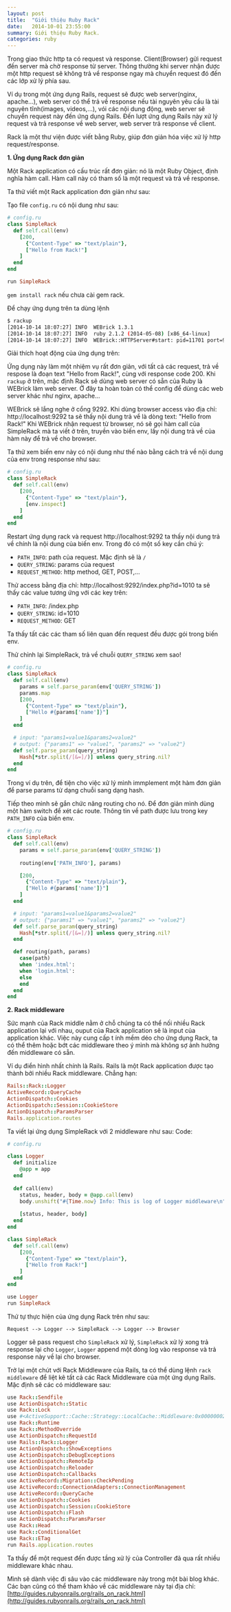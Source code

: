 ```yaml
---
layout: post
title:  "Giới thiệu Ruby Rack"
date:   2014-10-01 23:55:00
summary: Giới thiệu Ruby Rack.
categories: ruby
---
```


Trong giao thức http ta có request và response. Client(Browser) gửi request đến server mà chờ response từ server.
Thông thường khi server nhận được một http request sẽ không trả về response ngay mà chuyển request đó đến các lớp xử lý
phía sau.

Ví dụ trong một ứng dụng Rails, request sẽ được web server(nginx, apache...), web server có thể trả về response nếu tài
nguyên yêu cầu là tài nguyên tĩnh(images, videos,...), vói các nội dung động, web server sẽ chuyển request này đến ứng dụng Rails.
Đến lượt ứng dụng Rails này xử lý request và trả response về web server, web server trả response về client.

Rack là một thư viện được viết bằng Ruby, giúp đơn giản hóa việc xử lý http request/response.

__1. Ứng dụng Rack đơn giản__

Một Rack application có cấu trúc rất đơn giản: nó là một Ruby Object, định nghĩa hàm call. Hàm call này có tham số là một request và trả về response.

Ta thử viết một Rack application đơn giản như sau:

Tạo file `config.ru` có nội dung như sau:

```ruby
# config.ru
class SimpleRack
  def self.call(env)
    [200,
      {"Content-Type" => "text/plain"},
      ["Hello from Rack!"]
    ]
  end
end

run SimpleRack
```

`gem install rack`  nếu chưa cài gem rack.

Để chạy ứng dụng trên ta dùng lệnh
```bash
$ rackup
[2014-10-14 18:07:27] INFO  WEBrick 1.3.1
[2014-10-14 18:07:27] INFO  ruby 2.1.2 (2014-05-08) [x86_64-linux]
[2014-10-14 18:07:27] INFO  WEBrick::HTTPServer#start: pid=11701 port=9292
```

Giải thích hoạt động của ứng dụng trên:

Ứng dụng này làm  một nhiệm vụ rất đơn giản, với tất cả các request, trả về respose là đoạn text "Hello from Rack!", cùng với response code 200.
Khi `rackup` ở trên, mặc định Rack sẽ dùng web server có sẵn của Ruby là WEBrick làm web server. Ở đây ta hoàn toàn có thể config để dùng các web server khác
như nginx, apache...

WEBrick sẽ lắng nghe ở cổng 9292. Khi dùng browser access vào địa chỉ: http://localhost:9292 ta sẽ thấy nội dung trả về là dòng text: "Hello from Rack!"
Khi WEBrick nhận request từ browser, nó sẽ gọi hàm call của SimpleRack mà ta viết ở trên, truyền vào biến env, lấy nội dung trả về của hàm này để trả về cho browser.

Ta thử xem biến env này có nội dung như thế nào bằng cách trả về nội dung của env trong response như sau:


```ruby
# config.ru
class SimpleRack
  def self.call(env)
    [200,
      {"Content-Type" => "text/plain"},
      [env.inspect]
    ]
  end
end
```

Restart ứng dụng rack và request http://localhost:9292 ta thấy nội dung trả về chính là nội dung của biến env. Trong đó có một số key cần chú ý:

  - `PATH_INFO`: path của request. Mặc định sẽ là `/`
  - `QUERY_STRING`: params của request
  - `REQUEST_METHOD`: http method, GET, POST,...

Thử access bằng địa chỉ: http://localhost:9292/index.php?id=1010 ta sẽ thấy các value tương ứng với các key trên:

  - `PATH_INFO`: /index.php
  - `QUERY_STRING`: id=1010
  - `REQUEST_METHOD`: GET

Ta thấy tất các các tham số liên quan đến request đều được gói trong biến env.

Thử chỉnh lại SimpleRack, trả về chuỗi `QUERY_STRING` xem sao!

```ruby
# config.ru
class SimpleRack
  def self.call(env)
    params = self.parse_param(env['QUERY_STRING'])
    params.map
    [200,
      {"Content-Type" => "text/plain"},
      ["Hello #{params['name']}"]
    ]
  end

  # input: "params1=value1&params2=value2"
  # output: {"params1" => "value1", "params2" => "value2"}
  def self.parse_param(query_string)
    Hash[*str.split(/[&=]/)] unless query_string.nil?
  end
end
```

Trong ví dụ trên, để tiện cho việc xử lý mình immplement một hàm đơn giản để parse params từ dạng chuỗi sang dạng hash.

Tiếp theo mình sẽ gắn chức năng routing cho nó. Để đơn giản mình dùng một hàm switch để xét các route. Thông tin về path được lưu trong key `PATH_INFO` của biến env.

```ruby
# config.ru
class SimpleRack
  def self.call(env)
    params = self.parse_param(env['QUERY_STRING'])
    
    routing(env['PATH_INFO'], params)

    [200,
      {"Content-Type" => "text/plain"},
      ["Hello #{params['name']}"]
    ]
  end

  # input: "params1=value1&params2=value2"
  # output: {"params1" => "value1", "params2" => "value2"}
  def self.parse_param(query_string)
    Hash[*str.split(/[&=]/)] unless query_string.nil?
  end

  def routing(path, params)
    case(path)
    when 'index.html':
    when 'login.html':
    else
    end
  end
end
```

__2. Rack middleware__

Sức mạnh của Rack middle nằm ở chỗ chúng ta có thể nối nhiều Rack application lại với nhau, ouput của Rack application sẽ là input của application khác. Việc này cung cấp t ính mềm déo cho ứng dụng Rack, ta có thể thêm hoặc bớt các middleware theo ý mình mà không sợ ảnh hưởng đến middleware có sẵn.

Ví dụ điển hình nhất chính là Rails. Rails là một Rack application được tạo thành bởi nhiều Rack middleware. Chẳng hạn:

```ruby
Rails::Rack::Logger
ActiveRecord::QueryCache
ActionDispatch::Cookies
ActionDispatch::Session::CookieStore
ActionDispatch::ParamsParser
Rails.application.routes
```

Ta viết lại ứng dụng SimpleRack với 2 middleware như sau:
Code:

```ruby
# config.ru

class Logger
  def initialize
    @app = app
  end
  
  def call(env)
    status, header, body = @app.call(env)
    body.unshift("#{Time.now} Info: This is log of Logger middleware\n")
    
    [status, header, body]
  end
end

class SimpleRack
  def self.call(env)
    [200,
      {"Content-Type" => "text/plain"},
      ["Hello from Rack!"]
    ]
  end
end

use Logger
run SimpleRack
```

Thứ tự thực hiện của ứng dụng Rack trên như sau:

```
Request --> Logger --> SimpleRack --> Logger --> Browser
```

Logger sẽ pass request cho `SimpleRack` xử lý, `SimpleRack` xử lý xong trả response lại cho `Logger`, `Logger` append một dòng log vào response và trả response này về lại cho browser.

Trở lại một chút với Rack Middleware của Rails, ta có thể dùng lệnh `rack middleware` để liệt kê tất cả các Rack Middleware  của một ứng dụng Rails. Mặc định sẽ các có middleware sau:

```ruby
use Rack::Sendfile
use ActionDispatch::Static
use Rack::Lock
use #<ActiveSupport::Cache::Strategy::LocalCache::Middleware:0x000000029a0838>
use Rack::Runtime
use Rack::MethodOverride
use ActionDispatch::RequestId
use Rails::Rack::Logger
use ActionDispatch::ShowExceptions
use ActionDispatch::DebugExceptions
use ActionDispatch::RemoteIp
use ActionDispatch::Reloader
use ActionDispatch::Callbacks
use ActiveRecord::Migration::CheckPending
use ActiveRecord::ConnectionAdapters::ConnectionManagement
use ActiveRecord::QueryCache
use ActionDispatch::Cookies
use ActionDispatch::Session::CookieStore
use ActionDispatch::Flash
use ActionDispatch::ParamsParser
use Rack::Head
use Rack::ConditionalGet
use Rack::ETag
run Rails.application.routes
```

Ta thấy để một request đến được tầng xử lý của Controller đã qua rất nhiều middleware khác nhau.

Mình sẽ dành việc đi sâu vào các middleware này trong một bài blog khác. Các bạn cũng có thể tham khảo
về các middleware này tại địa chỉ: [http://guides.rubyonrails.org/rails_on_rack.html](http://guides.rubyonrails.org/rails_on_rack.html)
